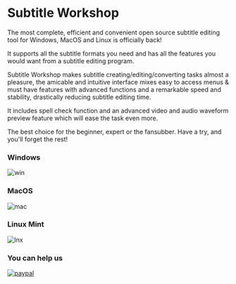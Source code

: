 # Subtitle Workshop
The most complete, efficient and convenient open source subtitle editing tool for Windows, MacOS and Linux is officially back!

It supports all the subtitle formats you need and has all the features you would want from a subtitle editing program.

Subtitle Workshop makes subtitle creating/editing/converting tasks almost a pleasure, the amicable and intuitive interface mixes easy to access menus & must have features with advanced functions and a remarkable speed and stability, drastically reducing subtitle editing time.

It includes spell check function and an advanced video and audio waveform preview feature which will ease the task even more.

The best choice for the beginner, expert or the fansubber. 
Have a try, and you'll forget the rest!

### Windows
![win](https://uruworks.net/img/sw_win11.png)

### MacOS
![mac](https://uruworks.net/img/sw_macos1.png)

### Linux Mint
![lnx](https://uruworks.net/img/sw_lnx.png)

### You can help us 
 
[![paypal](https://www.paypalobjects.com/en_US/i/btn/btn_donateCC_LG.gif)](https://www.paypal.com/cgi-bin/webscr?cmd=_donations&business=uruworks@gmail.com&lc=US&item_name=Donate+to+URUWorks+Subtitle+Workshop&no_note=0&cn=&curency_code=USD&bn=PP-DonationsBF:btn_donateCC_LG.gif:NonHosted)
